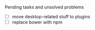 Pending tasks and unsolved problems
- [ ] move desktop-related stuff to plugins
- [ ] replace bower with npm